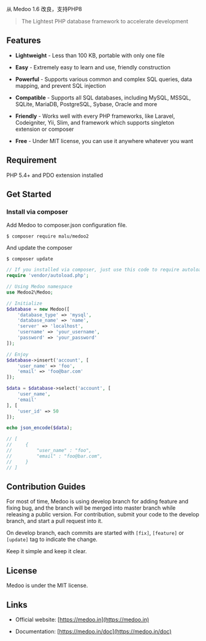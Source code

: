 从 Medoo 1.6 改良，支持PHP8

> The Lightest PHP database framework to accelerate development

## Features

* **Lightweight** - Less than 100 KB, portable with only one file

* **Easy** - Extremely easy to learn and use, friendly construction

* **Powerful** - Supports various common and complex SQL queries, data mapping, and prevent SQL injection

* **Compatible** - Supports all SQL databases, including MySQL, MSSQL, SQLite, MariaDB, PostgreSQL, Sybase, Oracle and more

* **Friendly** - Works well with every PHP frameworks, like Laravel, Codeigniter, Yii, Slim, and framework which supports singleton extension or composer

* **Free** - Under MIT license, you can use it anywhere whatever you want

## Requirement

PHP 5.4+ and PDO extension installed

## Get Started

### Install via composer

Add Medoo to composer.json configuration file.
```
$ composer require malu/medoo2
```

And update the composer
```
$ composer update
```

```php
// If you installed via composer, just use this code to require autoloader on the top of your projects.
require 'vendor/autoload.php';

// Using Medoo namespace
use Medoo2\Medoo;

// Initialize
$database = new Medoo([
    'database_type' => 'mysql',
    'database_name' => 'name',
    'server' => 'localhost',
    'username' => 'your_username',
    'password' => 'your_password'
]);

// Enjoy
$database->insert('account', [
    'user_name' => 'foo',
    'email' => 'foo@bar.com'
]);

$data = $database->select('account', [
    'user_name',
    'email'
], [
    'user_id' => 50
]);

echo json_encode($data);

// [
//     {
//         "user_name" : "foo",
//         "email" : "foo@bar.com",
//     }
// ]
```

## Contribution Guides

For most of time, Medoo is using develop branch for adding feature and fixing bug, and the branch will be merged into master branch while releasing a public version. For contribution, submit your code to the develop branch, and start a pull request into it.

On develop branch, each commits are started with `[fix]`, `[feature]` or `[update]` tag to indicate the change.

Keep it simple and keep it clear.

## License

Medoo is under the MIT license.

## Links

* Official website: [https://medoo.in](https://medoo.in)

* Documentation: [https://medoo.in/doc](https://medoo.in/doc)
